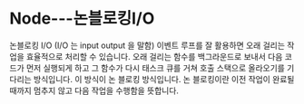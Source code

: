 # Node---논블로킹I/O

논블로킹 I/O (I/O 는 input output 을 말함)
이벤트 루프를 잘 활용하면 오래 걸리는 작업을 효율적으로 처리할 수 있습니다. 오래 걸리는 함수를 백그라운드로 보내서 다음 코드가 먼저 실행되게 하고 그 함수가 다시 태스크 큐를 거쳐 호출 스택으로 올라오기를 기다리는 방식입니다. 이 방식이 논 블로킹 방식입니다. 논 블로킹이란 이전 작업이 완료될 때까지 멈추지 않고 다음 작업을 수행함을 뜻합니다.
